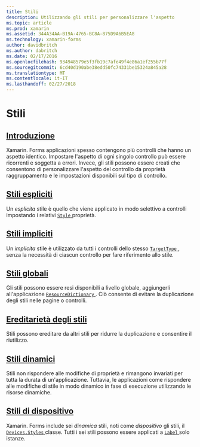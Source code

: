 ```yaml
---
title: Stili
description: Utilizzando gli stili per personalizzare l'aspetto
ms.topic: article
ms.prod: xamarin
ms.assetid: 344A34AA-B19A-4765-BC8A-875D9A6B5EA8
ms.technology: xamarin-forms
author: davidbritch
ms.author: dabritch
ms.date: 02/17/2016
ms.openlocfilehash: 934948579e5f3fb19c7afe49f4e86a1ef255b77f
ms.sourcegitcommit: 6cd40d190abe38edd50fc74331be15324a845a28
ms.translationtype: MT
ms.contentlocale: it-IT
ms.lasthandoff: 02/27/2018
---
```

# <a name="styles"></a>Stili

## <a name="introductionintroductionmd"></a>[Introduzione](introduction.md)

Xamarin. Forms applicazioni spesso contengono più controlli che hanno un aspetto identico. Impostare l'aspetto di ogni singolo controllo può essere ricorrenti e soggetta a errori. Invece, gli stili possono essere creati che consentono di personalizzare l'aspetto del controllo da proprietà raggruppamento e le impostazioni disponibili sul tipo di controllo.

## <a name="explicit-stylesexplicitmd"></a>[Stili espliciti](explicit.md)

Un *esplicita* stile è quello che viene applicato in modo selettivo a controlli impostando i relativi [ `Style` ](https://developer.xamarin.com/api/property/Xamarin.Forms.VisualElement.Style/) proprietà.

## <a name="implicit-stylesimplicitmd"></a>[Stili impliciti](implicit.md)

Un *implicita* stile è utilizzato da tutti i controlli dello stesso [ `TargetType` ](https://developer.xamarin.com/api/property/Xamarin.Forms.Style.TargetType/), senza la necessità di ciascun controllo per fare riferimento allo stile.

## <a name="global-stylesapplicationmd"></a>[Stili globali](application.md)

Gli stili possono essere resi disponibili a livello globale, aggiungerli all'applicazione [ `ResourceDictionary` ](https://developer.xamarin.com/api/type/Xamarin.Forms.ResourceDictionary/). Ciò consente di evitare la duplicazione degli stili nelle pagine o controlli.

## <a name="style-inheritanceinheritancemd"></a>[Ereditarietà degli stili](inheritance.md)

Stili possono ereditare da altri stili per ridurre la duplicazione e consentire il riutilizzo.

## <a name="dynamic-stylesdynamicmd"></a>[Stili dinamici](dynamic.md)

Stili non rispondere alle modifiche di proprietà e rimangono invariati per tutta la durata di un'applicazione. Tuttavia, le applicazioni come rispondere alle modifiche di stile in modo dinamico in fase di esecuzione utilizzando le risorse dinamiche.

## <a name="device-stylesdevicemd"></a>[Stili di dispositivo](device.md)

Xamarin. Forms include sei *dinamica* stili, noti come *dispositivo* gli stili, il [ `Devices.Styles` ](https://developer.xamarin.com/api/type/Xamarin.Forms.Device+Styles/) classe. Tutti i sei stili possono essere applicati a [ `Label` ](https://developer.xamarin.com/api/type/Xamarin.Forms.Label/) solo istanze.
